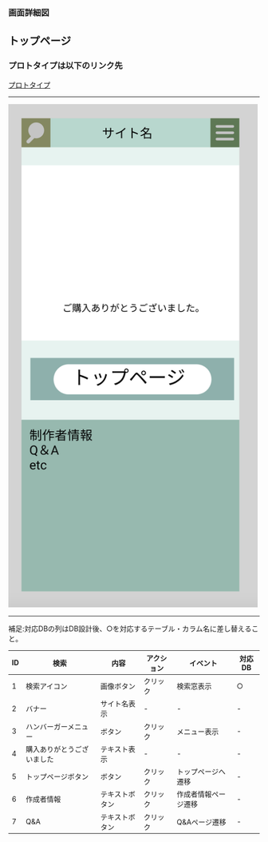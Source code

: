 ### 画面詳細図
## トップページ
### プロトタイプは以下のリンク先
[プロトタイプ](https://www.figma.com/file/5bAHMcKrDB8THLNT72si3d/%E7%94%BB%E9%9D%A2?node-id=0%3A1)
*****
<img src="./image/購入完了.png" width="500">

*****

補足:対応DBの列はDB設計後、○を対応するテーブル・カラム名に差し替えること。

| ID | 検索 | 内容 | アクション | イベント | 対応DB |
|----|-----|-----|---------|--------|-------|
|1|検索アイコン|画像ボタン|クリック|検索窓表示|○|
|2|バナー|サイト名表示|-|-|-|
|3|ハンバーガーメニュー|ボタン|クリック|メニュー表示|-|
|4|購入ありがとうございました|テキスト表示|-|-|-|
|5|トップページボタン|ボタン|クリック|トップページへ遷移|-|
|6|作成者情報|テキストボタン|クリック|作成者情報ページ遷移|-|
|7|Q&A|テキストボタン|クリック|Q&Aページ遷移|-|
